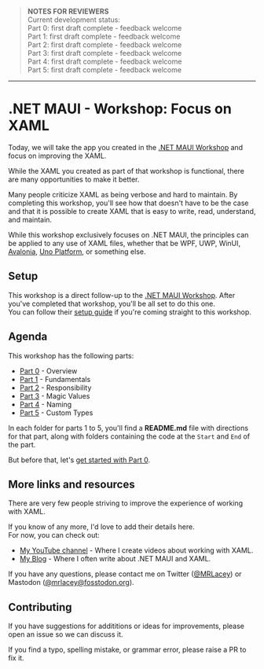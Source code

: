 > **NOTES FOR REVIEWERS**  
> Current development status:  
> Part 0: first draft complete - feedback welcome  
> Part 1: first draft complete - feedback welcome  
> Part 2: first draft complete - feedback welcome  
> Part 3: first draft complete - feedback welcome  
> Part 4: first draft complete - feedback welcome  
> Part 5: first draft complete - feedback welcome  

---

# .NET MAUI - Workshop: Focus on XAML

Today, we will take the app you created in the [.NET MAUI Workshop](https://github.com/mrlacey/dotnet-maui-workshop) and focus on improving the XAML.

While the XAML you created as part of that workshop is functional, there are many opportunities to make it better.

Many people criticize XAML as being verbose and hard to maintain. By completing this workshop, you'll see how that doesn't have to be the case and that it is possible to create XAML that is easy to write, read, understand, and maintain.

While this workshop exclusively focuses on .NET MAUI, the principles can be applied to any use of XAML files, whether that be WPF, UWP, WinUI, [Avalonia](https://www.avaloniaui.net/), [Uno Platform](https://platform.uno/), or something else.

## Setup

This workshop is a direct follow-up to the [.NET MAUI Workshop](https://github.com/mrlacey/dotnet-maui-workshop). After you've completed that workshop, you'll be all set to do this one.  
You can follow their [setup guide](https://github.com/mrlacey/dotnet-maui-workshop/blob/main/README.md#setup-guide) if you're coming straight to this workshop.

## Agenda

This workshop has the following parts:

* [Part 0](Part%200%20-%20Overview/README.md) - Overview
* [Part 1](Part%201%20-%20Fundamentals/README.md) - Fundamentals
* [Part 2](Part%202%20-%20Responsibility/README.md) - Responsibility
* [Part 3](Part%203%20-%20Magic%20Values/README.md) - Magic Values
* [Part 4](Part%204%20-%20Naming/README.md) - Naming
* [Part 5](Part%205%20-%20Custom%20Types/README.md) - Custom Types

In each folder for parts 1 to 5, you'll find a **README.md** file with directions for that part, along with folders containing the code at the `Start` and `End` of the part.

But before that, let's [get started with Part 0](Part%200%20-%20Overview/README.md).

## More links and resources

There are very few people striving to improve the experience of working with XAML.

If you know of any more, I'd love to add their details here.  
For now, you can check out:

* [My YouTube channel](https://www.youtube.com/@MRLacey) - Where I create videos about working with XAML.
* [My Blog](https://www.mrlacey.com/) - Where I often write about .NET MAUI and XAML.

If you have any questions, please contact me on Twitter ([@MRLacey](https://twitter.com/mrlacey)) or Mastodon ([@mrlacey@fosstodon.org](https://fosstodon.org/@mrlacey)).

## Contributing

If you have suggestions for addititions or ideas for improvements, please open an issue so we can discuss it.

If you find a typo, spelling mistake, or grammar error, please raise a PR to fix it.
